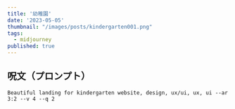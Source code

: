 ```yaml
---
title: '幼稚園'
date: '2023-05-05'
thumbnail: "/images/posts/kindergarten001.png"
tags:
  - midjourney
published: true
---
```


## 呪文（プロンプト）
```
Beautiful landing for kindergarten website, design, ux/ui, ux, ui --ar 3:2 --v 4 --q 2
```